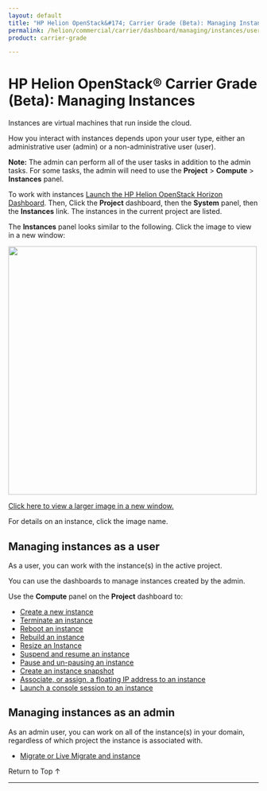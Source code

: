 ```yaml
---
layout: default
title: "HP Helion OpenStack&#174; Carrier Grade (Beta): Managing Instances"
permalink: /helion/commercial/carrier/dashboard/managing/instances/users/
product: carrier-grade

---
```

<!--UNDER REVISION-->

<script>

function PageRefresh {
onLoad="window.refresh"
}

PageRefresh();

</script>

<!-- <p style="font-size: small;"> <a href="/helion/commercial/carrier/ga1/install/">&#9664; PREV</a> | <a href="/helion/commercial/carrier/ga1/install-overview/">&#9650; UP</a> | <a href="/helion/commercial/carrier/ga1/">NEXT &#9654;</a></p> -->


# HP Helion OpenStack&#174; Carrier Grade (Beta): Managing Instances

Instances are virtual machines that run inside the cloud.

How you interact with instances depends upon your user type, either an administrative user (admin) or a non-administrative user (user).

**Note:** The admin can perform all of the user tasks in addition to the admin tasks. For some tasks, the admin will need to use the **Project** > **Compute** > **Instances** panel.

To work with instances [Launch the HP Helion OpenStack Horizon Dashboard](/helion/openstack/carrier/dashboard/login/). Then, Click the **Project** dashboard, then the **System** panel, then the **Instances** link. The instances in the current project are listed.

The **Instances** panel looks similar to the following. Click the image to view in a new window: 

<img src="media/CGH-Helion-Instance" width="500">

<a href="javascript:window.open('/content/documentation/media/CGH-Helion-Instance','_blank','toolbar=no,menubar=no,resizable=yes,scrollbars=yes')">Click here to view a larger image in a new window.</a>

For details on an instance, click the image name. 


## Managing instances as a user

As a user, you can work with the instance(s) in the active project.

You can use the dashboards to manage instances created by the admin. 

Use the **Compute** panel on the **Project** dashboard to:

* [Create a new instance](/helion/commercial/carrier/dashboard/managing/instances/create/)
* [Terminate an instance](/helion/commercial/carrier/dashboard/managing/instances/terminate/)
* [Reboot an instance](/helion/commercial/carrier/dashboard/managing/instances/reboot/)
* [Rebuild an instance](/helion/commercial/carrier/dashboard/managing/instances/rebuild/)
* [Resize an Instance](/helion/commercial/carrier/dashboard/managing/instances/resize/)
* [Suspend and resume an instance](/helion/commercial/carrier/dashboard/managing/instances/suspend/)
* [Pause and un-pausing an instance](/helion/commercial/carrier/dashboard/managing/instances/pause/)
* [Create an instance snapshot](/helion/commercial/carrier/dashboard/managing/images/public/)
* [Associate, or assign, a floating IP address to an instance](/helion/commercial/carrier/dashboard/managing/instances/ipaddresses/) 
* [Launch a console session to an instance](/helion/commercial/carrier/dashboard/managing/instances/console/)

## Managing instances as an admin

As an admin user, you can work on all of the instance(s) in your domain, regardless of which project the instance is associated with.

* [Migrate or Live Migrate and instance](/helion/commercial/carrier/dashboard/managing/instances/migrate/)

<p><a href="#top" style="padding:14px 0px 14px 0px; text-decoration: none;"> Return to Top &#8593; </a></p>



----
